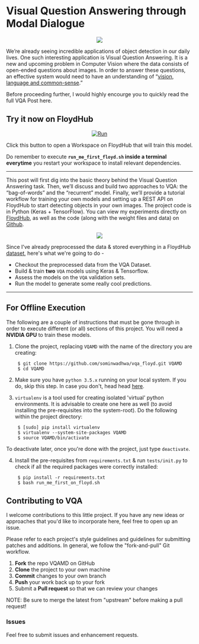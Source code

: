   # Visual Question Answering through Modal Dialogue

<p align="center">
  <img src="https://github.com/sominwadhwa/sominwadhwa.github.io/blob/master/assets/vqa/1.jpeg?raw=true"/>
</p>

We’re already seeing incredible applications of object detection in our daily lives. One such interesting application is Visual Question Answering. It is a new and upcoming problem in Computer Vision where the data consists of open-ended questions about images. In order to answer these questions, an effective system would need to have an understanding of  “[vision, language and common-sense](https://dac.cs.vt.edu/research-project/visual-question-answering-vqa/).”

Before proceeding further, I would highly encourge you to quickly read the full VQA Post here. 

## Try it now on FloydHub

<p align="center">
<a href="https://floydhub.com/run">
    <img src="https://static.floydhub.com/button/button.svg" alt="Run">
</a>
</p>

Click this button to open a Workspace on FloydHub that will train this model.

Do remember to execute **`run_me_first_floyd.sh` inside a terminal everytime** you restart your workspace to install relevant dependencies. 
<!---
<p align="center">
  <img src="https://github.com/sominwadhwa/sominwadhwa.github.io/blob/master/assets/vqa/9.png?raw=true"/>
</p>
-->
---

This post will first dig into the basic theory behind the Visual Question Answering task. Then, we’ll discuss and build two approaches to VQA: the “bag-of-words” and the “recurrent” model. Finally, we’ll provide a tutorial workflow for training your own models and setting up a REST API on FloydHub to start detecting objects in your own images.
The project code is in Python (Keras + TensorFlow). You can view my experiments directly on [FloydHub](https://www.floydhub.com/sominw/projects/vqa_floyd), as well as the code (along with the weight files and data) on [Github](https://github.com/sominwadhwa/vqamd_floyd).

<p align="center">
  <img src="https://github.com/sominwadhwa/sominwadhwa.github.io/blob/master/assets/vqa/8.gif?raw=true"/>
</p>

Since I've already preprocessed the data & stored everything in a FloydHub [dataset](https://www.floydhub.com/sominw/datasets/vqa_data), here's what we're going to do - 

- Checkout the preprocessed data from the VQA Dataset.
- Build & train **two** `VQA` models using Keras & Tensorflow.
- Assess the models on the `VQA` validation sets.
- Run the model to generate some really cool predictions. 
---

## For Offline Execution

The following are a couple of instructions that must be gone through in order to execute different (or all) sections of this project. You will need a **NVIDIA GPU** to train these models.

1. Clone the project, replacing ``VQAMD`` with the name of the directory you are creating:

        $ git clone https://github.com/sominwadhwa/vqa_floyd.git VQAMD
        $ cd VQAMD

2. Make sure you have ``python 3.5.x`` running on your local system. If you do, skip this step. In case you don't, head
head [here](https://www.python.org/downloads/).

3. ``virtualenv`` is a tool used for creating isolated 'virtual' python environments. It is advisable to create one here as well (to avoid installing the pre-requisites into the system-root). Do the following within the project directory:

        $ [sudo] pip install virtualenv
        $ virtualenv --system-site-packages VQAMD
        $ source VQAMD/bin/activate

To deactivate later, once you're done with the project, just type ``deactivate``.

4. Install the pre-requisites from ``requirements.txt`` & run ``tests/init.py`` to check if all the required packages were correctly installed:

        $ pip install -r requirements.txt
        $ bash run_me_first_on_floyd.sh

## Contributing to VQA

I welcome contributions to this little project. If you have any new ideas or approaches that you'd like to incorporate here, feel free to open up an issue.

Please refer to each project's style guidelines and guidelines for submitting patches and additions. In general, we follow the "fork-and-pull" Git workflow.

 1. **Fork** the repo VQAMD on GitHub
 2. **Clone** the project to your own machine
 3. **Commit** changes to your own branch
 4. **Push** your work back up to your fork
 5. Submit a **Pull request** so that we can review your changes

NOTE: Be sure to merge the latest from "upstream" before making a pull request!

### Issues

Feel free to submit issues and enhancement requests.